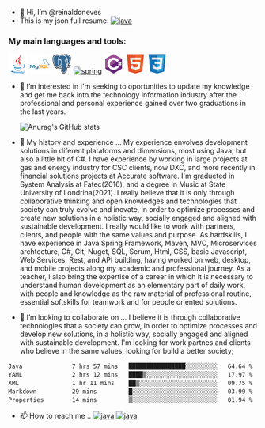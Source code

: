 - 👋 Hi, I’m @reinaldoneves
- This is my json full resume: 
<a href="https://github.com/reinaldoneves/resume/blob/4bbc9e3de9cb4060c3d20b929f1bce15dd483d73/devResumeReinaldoNevesDosSantos.json" target="_blank" rel="noreferrer"><img src="https://www.svgrepo.com/show/134651/resume.svg" alt="java" width="40" height="40"/></a>
    
<h3 align="left">My main languages and tools:</h3>
<p align="left"> 
<a href="https://www.java.com" target="_blank" rel="noreferrer"><img src="https://raw.githubusercontent.com/devicons/devicon/master/icons/java/java-original.svg" alt="java" width="40" height="40"/></a>
<a href="https://www.mysql.com/" target="_blank" rel="noreferrer"> <img src="https://raw.githubusercontent.com/devicons/devicon/master/icons/mysql/mysql-original-wordmark.svg" alt="mysql" width="40" height="40"/></a>
<a href="https://www.postgresql.org/" target="_blank" rel="noreferrer"> <img src="https://raw.githubusercontent.com/devicons/devicon/master/icons/postgresql/postgresql-original.svg" alt="mysql" width="40" height="40"/></a> 
<a href="https://spring.io/" target="_blank" rel="noreferrer"> <img src="https://www.vectorlogo.zone/logos/springio/springio-icon.svg" alt="spring" width="40" height="40"/></a>
<a href="https://docs.microsoft.com/pt-br/dotnet/csharp/tour-of-csharp/" target="_blank" rel="noreferrer"><img src="https://raw.githubusercontent.com/devicons/devicon/master/icons/csharp/csharp-original.svg" alt="java" width="40" height="40"/></a>
<a href="https://www.w3schools.com/html/" target="_blank" rel="noreferrer"><img src="https://raw.githubusercontent.com/devicons/devicon/master/icons/html5/html5-original.svg" alt="java" width="40" height="40"/></a>
<a href="https://www.w3schools.com/css/" target="_blank" rel="noreferrer"><img src="https://raw.githubusercontent.com/devicons/devicon/master/icons/css3/css3-original.svg" alt="java" width="40" height="40"/></a>

    
    
- 👀 I’m interested in 
    I'm seeking to oportunities to update my knowledge and get me back into the technology information industry
    after the professional and personal experience gained over two graduations in the last years.
    
    ![Anurag's GitHub stats](https://github-readme-stats.vercel.app/api?username=reinaldoneves&show_icons=true&theme=radical)
    
- 🌱 My history and experience ...
    My experience envolves development solutions in diferent plataforms and dimensions, most using Java, but also a little bit of C#. 
I have experience by working in large projects at gas and energy industry for CSC clients, now DXC, and more recently in financial solutions projects at Accurate software. I'm gradueted in System Analysis at Fatec(2016), and a degree in Music at State University of Londrina(2021). I really believe that it is only through collaborative thinking and open knowledges and technologies that society can truly evolve and inovate, in order to optimize processes and create new solutions in a holistic way, socially engaged and aligned with sustainable development.
I really would like to work with partners, clients, and people with the same values and purpose.
As hardskills, I have experience in Java Spring Framework, Maven, MVC, Microservices archtecture, C#, Git, Nuget, SQL, Scrum, Html, CSS, basic Javascript, Web Services, Rest, and API building, having worked on web, desktop, and mobile projects along my academic and professional journey. As a teacher, I also bring the expertise of a career in which it is necessary to understand human development as an elementary part of daily work, with people and knowledge as the raw material of professional routine, essential softskills for teamwork and for people oriented solutions.

- 💞️ I’m looking to collaborate on ...
    I believe it is through collaborative technologies that a society can grow, in order to optimize processes and develop new solutions,
    in a holistic way, socially engaged and aligned with sustainable development.
    I'm looking for work partnes and clients who believe in the same values, looking for build a better society;
    
<!--START_SECTION:waka-->

```txt
Java              7 hrs 57 mins   ████████████████░░░░░░░░░   64.64 %
YAML              2 hrs 12 mins   ████▒░░░░░░░░░░░░░░░░░░░░   17.97 %
XML               1 hr 11 mins    ██▒░░░░░░░░░░░░░░░░░░░░░░   09.75 %
Markdown          29 mins         █░░░░░░░░░░░░░░░░░░░░░░░░   03.99 %
Properties        14 mins         ▒░░░░░░░░░░░░░░░░░░░░░░░░   01.94 %
```

<!--END_SECTION:waka-->
    
- 📫 How to reach me ..
<a href="mailto:reinaldo_neves@hotmail.com" target="_blank" rel="noreferrer"><img src="https://www.svgrepo.com/show/17588/mail.svg" alt="java" width="40" height="40"/></a>
<a href="https://web.whatsapp.com/send?phone=5543996383899" target="_blank" rel="noreferrer"><img src="https://www.svgrepo.com/show/333625/whatsapp.svg" alt="java" width="40" height="40"/></a>

<!---
reinaldoneves/reinaldoneves is a ✨ special ✨ repository because its `README.md` (this file) appears on your GitHub profile.
You can click the Preview link to take a look at your changes.
--->
